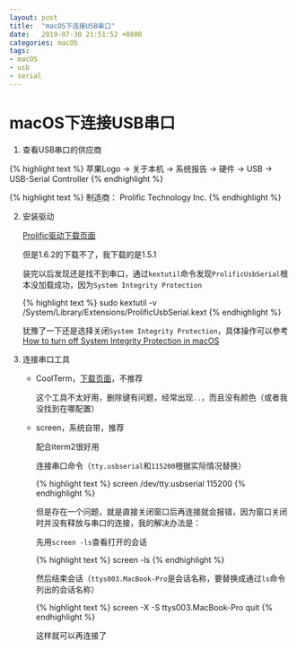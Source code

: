 ```yaml
---
layout: post
title:  "macOS下连接USB串口"
date:   2019-07-30 21:51:52 +0800
categories: macOS
tags:
- macOS
- usb
- serial
---
```



# macOS下连接USB串口
1. 查看USB串口的供应商

{% highlight text %}
    苹果Logo -> 关于本机 -> 系统报告 -> 硬件 -> USB -> USB-Serial Controller
{% endhighlight %}


{% highlight text %}
 	制造商：	Prolific Technology Inc.
{% endhighlight %}

2. 安装驱动

    [Prolific驱动下载页面](http://www.prolific.com.tw/US/ShowProduct.aspx?p_id=229&pcid=41)
    
    但是1.6.2的下载不了，我下载的是1.5.1
    
    装完以后发现还是找不到串口，通过`kextutil`命令发现`ProlificUsbSerial`根本没加载成功，因为`System Integrity Protection`
    
    {% highlight text %}
        sudo kextutil -v /System/Library/Extensions/ProlificUsbSerial.kext
    {% endhighlight %}
    
    犹豫了一下还是选择关闭`System Integrity Protection`，具体操作可以参考[How to turn off System Integrity Protection in macOS](https://www.imore.com/how-turn-system-integrity-protection-macos)

3. 连接串口工具
    - CoolTerm，[下载页面](https://freeware.the-meiers.org/)，不推荐
        
        这个工具不太好用，删除键有问题，经常出现`..`，而且没有颜色（或者我没找到在哪配置）
        
    - screen，系统自带，推荐
        
        配合iterm2很好用
        
        连接串口命令（`tty.usbserial`和`115200`根据实际情况替换）
        
        {% highlight text %}
        screen /dev/tty.usbserial 115200
        {% endhighlight %}

        
        但是存在一个问题，就是直接关闭窗口后再连接就会报错，因为窗口关闭时并没有释放与串口的连接，我的解决办法是：
        
        先用`screen -ls`查看打开的会话
        
        {% highlight text %}
        screen -ls
        {% endhighlight %}
        
        然后结束会话（`ttys003.MacBook-Pro`是会话名称，要替换成通过`ls`命令列出的会话名称）
        
        {% highlight text %}
        screen -X -S ttys003.MacBook-Pro quit
        {% endhighlight %}
        
        这样就可以再连接了


    